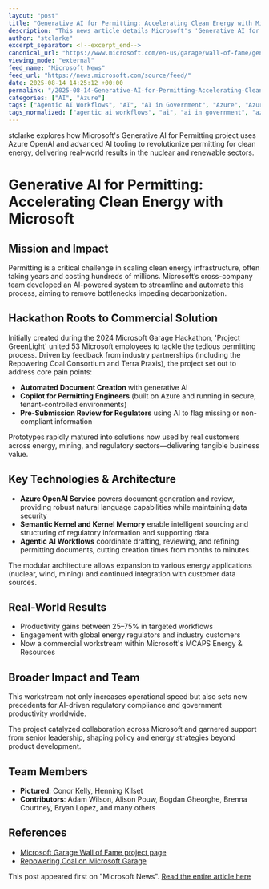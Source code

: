```yaml
---
layout: "post"
title: "Generative AI for Permitting: Accelerating Clean Energy with Microsoft"
description: "This news article details Microsoft's 'Generative AI for Permitting' initiative, which leverages Azure OpenAI, Semantic Kernel, and advanced agentic AI workflows to optimize and accelerate the permitting process for clean energy projects such as nuclear, wind, and mining. Built as a Microsoft Garage hackathon project, the system now delivers tangible productivity gains, supports data privacy, and is actively shaping energy sector policy and technology strategy worldwide."
author: "stclarke"
excerpt_separator: <!--excerpt_end-->
canonical_url: "https://www.microsoft.com/en-us/garage/wall-of-fame/generative-ai-for-permitting/"
viewing_mode: "external"
feed_name: "Microsoft News"
feed_url: "https://news.microsoft.com/source/feed/"
date: 2025-08-14 14:25:12 +00:00
permalink: "/2025-08-14-Generative-AI-for-Permitting-Accelerating-Clean-Energy-with-Microsoft.html"
categories: ["AI", "Azure"]
tags: ["Agentic AI Workflows", "AI", "AI in Government", "Azure", "Azure OpenAI Service", "Clean Energy", "Company News", "Copilot For Engineering", "Document Automation", "Energy Industry", "Generative AI", "Hackathon", "Innovation", "Kernel Memory", "Machine Learning", "MCAPS Energy", "Microsoft AI Solutions", "Microsoft Garage", "News", "Nuclear Licensing", "Permitting Automation", "Productivity Gains", "Regulatory Compliance", "Semantic Kernel"]
tags_normalized: ["agentic ai workflows", "ai", "ai in government", "azure", "azure openai service", "clean energy", "company news", "copilot for engineering", "document automation", "energy industry", "generative ai", "hackathon", "innovation", "kernel memory", "machine learning", "mcaps energy", "microsoft ai solutions", "microsoft garage", "news", "nuclear licensing", "permitting automation", "productivity gains", "regulatory compliance", "semantic kernel"]
---
```


stclarke explores how Microsoft's Generative AI for Permitting project uses Azure OpenAI and advanced AI tooling to revolutionize permitting for clean energy, delivering real-world results in the nuclear and renewable sectors.<!--excerpt_end-->

# Generative AI for Permitting: Accelerating Clean Energy with Microsoft

## Mission and Impact

Permitting is a critical challenge in scaling clean energy infrastructure, often taking years and costing hundreds of millions. Microsoft’s cross-company team developed an AI-powered system to streamline and automate this process, aiming to remove bottlenecks impeding decarbonization.

## Hackathon Roots to Commercial Solution

Initially created during the 2024 Microsoft Garage Hackathon, 'Project GreenLight' united 53 Microsoft employees to tackle the tedious permitting process. Driven by feedback from industry partnerships (including the Repowering Coal Consortium and Terra Praxis), the project set out to address core pain points:

- **Automated Document Creation** with generative AI
- **Copilot for Permitting Engineers** (built on Azure and running in secure, tenant-controlled environments)
- **Pre-Submission Review for Regulators** using AI to flag missing or non-compliant information

Prototypes rapidly matured into solutions now used by real customers across energy, mining, and regulatory sectors—delivering tangible business value.

## Key Technologies & Architecture

- **Azure OpenAI Service** powers document generation and review, providing robust natural language capabilities while maintaining data security
- **Semantic Kernel and Kernel Memory** enable intelligent sourcing and structuring of regulatory information and supporting data
- **Agentic AI Workflows** coordinate drafting, reviewing, and refining permitting documents, cutting creation times from months to minutes

The modular architecture allows expansion to various energy applications (nuclear, wind, mining) and continued integration with customer data sources.

## Real-World Results

- Productivity gains between 25–75% in targeted workflows
- Engagement with global energy regulators and industry customers
- Now a commercial workstream within Microsoft's MCAPS Energy & Resources

## Broader Impact and Team

This workstream not only increases operational speed but also sets new precedents for AI-driven regulatory compliance and government productivity worldwide.

The project catalyzed collaboration across Microsoft and garnered support from senior leadership, shaping policy and energy strategies beyond product development.

## Team Members

- **Pictured**: Conor Kelly, Henning Kilset
- **Contributors**: Adam Wilson, Alison Pouw, Bogdan Gheorghe, Brenna Courtney, Bryan Lopez, and many others

## References

- [Microsoft Garage Wall of Fame project page](https://www.microsoft.com/en-us/garage/wall-of-fame/generative-ai-for-permitting/)
- [Repowering Coal on Microsoft Garage](https://www.microsoft.com/en-us/garage/wall-of-fame/repowering-coal/)

This post appeared first on "Microsoft News". [Read the entire article here](https://www.microsoft.com/en-us/garage/wall-of-fame/generative-ai-for-permitting/)
